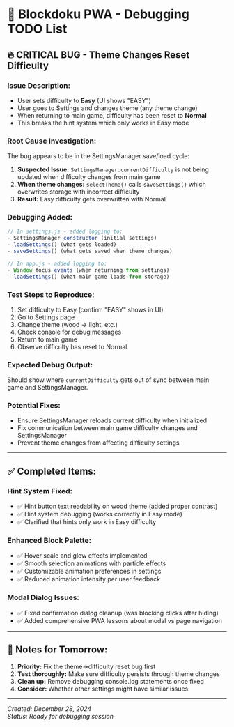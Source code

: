 # 🐛 Blockdoku PWA - Debugging TODO List

## 🔥 **CRITICAL BUG - Theme Changes Reset Difficulty**

### **Issue Description:**
- User sets difficulty to **Easy** (UI shows "EASY")
- User goes to Settings and changes theme (any theme change)
- When returning to main game, difficulty has been reset to **Normal**
- This breaks the hint system which only works in Easy mode

### **Root Cause Investigation:**
The bug appears to be in the SettingsManager save/load cycle:

1. **Suspected Issue:** `SettingsManager.currentDifficulty` is not being updated when difficulty changes from main game
2. **When theme changes:** `selectTheme()` calls `saveSettings()` which overwrites storage with incorrect difficulty
3. **Result:** Easy difficulty gets overwritten with Normal

### **Debugging Added:**
```javascript
// In settings.js - added logging to:
- SettingsManager constructor (initial settings)
- loadSettings() (what gets loaded)  
- saveSettings() (what gets saved when theme changes)

// In app.js - added logging to:
- Window focus events (when returning from settings)
- loadSettings() (what main game loads from storage)
```

### **Test Steps to Reproduce:**
1. Set difficulty to Easy (confirm "EASY" shows in UI)
2. Go to Settings page
3. Change theme (wood → light, etc.)
4. Check console for debug messages
5. Return to main game
6. Observe difficulty has reset to Normal

### **Expected Debug Output:**
Should show where `currentDifficulty` gets out of sync between main game and SettingsManager.

### **Potential Fixes:**
- Ensure SettingsManager reloads current difficulty when initialized
- Fix communication between main game difficulty changes and SettingsManager
- Prevent theme changes from affecting difficulty settings

---

## ✅ **Completed Items:**

### **Hint System Fixed:**
- ✅ Hint button text readability on wood theme (added proper contrast)
- ✅ Hint system debugging (works correctly in Easy mode)
- ✅ Clarified that hints only work in Easy difficulty

### **Enhanced Block Palette:**
- ✅ Hover scale and glow effects implemented
- ✅ Smooth selection animations with particle effects
- ✅ Customizable animation preferences in settings
- ✅ Reduced animation intensity per user feedback

### **Modal Dialog Issues:**
- ✅ Fixed confirmation dialog cleanup (was blocking clicks after hiding)
- ✅ Added comprehensive PWA lessons about modal vs page navigation

---

## 📝 **Notes for Tomorrow:**

1. **Priority:** Fix the theme→difficulty reset bug first
2. **Test thoroughly:** Make sure difficulty persists through theme changes
3. **Clean up:** Remove debugging console.log statements once fixed
4. **Consider:** Whether other settings might have similar issues

---

*Created: December 28, 2024*  
*Status: Ready for debugging session*


